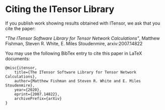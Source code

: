 # Citing the ITensor Library

If you publish work showing results obtained with ITensor, we ask
that you cite the paper:

<i>"The ITensor Software Library for Tensor Network Calculations"</i>,
Matthew Fishman, Steven R. White, E. Miles Stoudenmire, arxiv:2007.14822

You may use the following BibTex entry to cite this paper in LaTeX documents:

```
@misc{itensor,
    title={The ITensor Software Library for Tensor Network Calculations},
    author={Matthew Fishman and Steven R. White and E. Miles Stoudenmire},
    year={2020},
    eprint={2007.14822},
    archivePrefix={arXiv}
}
```

